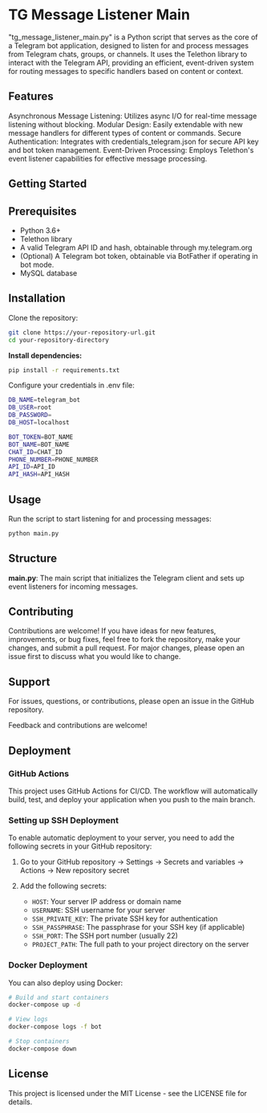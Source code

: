 # TG Message Listener Main

"tg_message_listener_main.py" is a Python script that serves as the core of a Telegram bot application, designed to listen for and process messages from Telegram chats, groups, or channels. It uses the Telethon library to interact with the Telegram API, providing an efficient, event-driven system for routing messages to specific handlers based on content or context.

## Features

Asynchronous Message Listening: Utilizes async I/O for real-time message listening without blocking.
Modular Design: Easily extendable with new message handlers for different types of content or commands.
Secure Authentication: Integrates with credentials_telegram.json for secure API key and bot token management.
Event-Driven Processing: Employs Telethon's event listener capabilities for effective message processing.

## Getting Started

## Prerequisites

- Python 3.6+
- Telethon library
- A valid Telegram API ID and hash, obtainable through my.telegram.org
- (Optional) A Telegram bot token, obtainable via BotFather if operating in bot mode.
- MySQL database

## Installation

Clone the repository:

```bash
git clone https://your-repository-url.git
cd your-repository-directory
```

**Install dependencies:**

```bash
pip install -r requirements.txt
```

Configure your credentials in .env file:

```bash
DB_NAME=telegram_bot
DB_USER=root
DB_PASSWORD=
DB_HOST=localhost

BOT_TOKEN=BOT_NAME
BOT_NAME=BOT_NAME
CHAT_ID=CHAT_ID
PHONE_NUMBER=PHONE_NUMBER
API_ID=API_ID
API_HASH=API_HASH
```

## Usage

Run the script to start listening for and processing messages:

```bash
python main.py
```

## Structure

**main.py**: The main script that initializes the Telegram client and sets up event listeners for incoming messages.

## Contributing

Contributions are welcome! If you have ideas for new features, improvements, or bug fixes, feel free to fork the repository, make your changes, and submit a pull request. For major changes, please open an issue first to discuss what you would like to change.

## Support

For issues, questions, or contributions, please open an issue in the GitHub repository.

Feedback and contributions are welcome!

## Deployment

### GitHub Actions

This project uses GitHub Actions for CI/CD. The workflow will automatically build, test, and deploy your application when you push to the main branch.

### Setting up SSH Deployment

To enable automatic deployment to your server, you need to add the following secrets in your GitHub repository:

1. Go to your GitHub repository → Settings → Secrets and variables → Actions → New repository secret
2. Add the following secrets:

   - `HOST`: Your server IP address or domain name
   - `USERNAME`: SSH username for your server
   - `SSH_PRIVATE_KEY`: The private SSH key for authentication
   - `SSH_PASSPHRASE`: The passphrase for your SSH key (if applicable)
   - `SSH_PORT`: The SSH port number (usually 22)
   - `PROJECT_PATH`: The full path to your project directory on the server

### Docker Deployment

You can also deploy using Docker:

```bash
# Build and start containers
docker-compose up -d

# View logs
docker-compose logs -f bot

# Stop containers
docker-compose down
```

## License

This project is licensed under the MIT License - see the LICENSE file for details.
